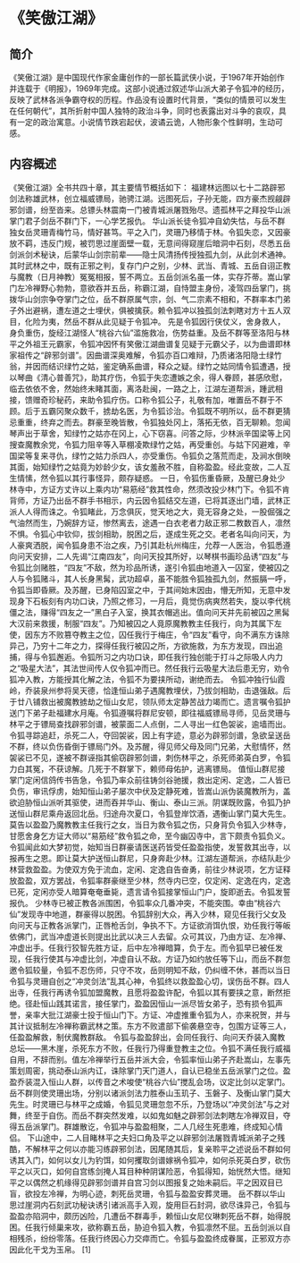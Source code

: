 # 《笑傲江湖》 

## 简介 
《笑傲江湖》是中国现代作家金庸创作的一部长篇武侠小说，于1967年开始创作并连载于《明报》，1969年完成。这部小说通过叙述华山派大弟子令狐冲的经历，反映了武林各派争霸夺权的历程。作品没有设置时代背景，“类似的情景可以发生在任何朝代”，其所折射中国人独特的政治斗争，同时也表露出对斗争的哀叹，具有一定的政治寓意。小说情节跌宕起伏，波谲云诡，人物形象个性鲜明，生动可感。

## 内容概述
《笑傲江湖》全书共四十章，其主要情节概括如下：
福建林远图以七十二路辟邪剑法称雄武林，创立福威镖局，驰骋江湖。远图死后，子孙无能，四方豪杰觊觎辟邪剑谱，纷至沓来。总镖头林震南一门被青城派屠戮殆尽。遗孤林平之拜投华山派掌门君子剑岳不群门下，一心学艺报仇。
华山派长徒令狐冲自幼失怙，与岳不群独女岳灵珊青梅竹马，情好甚笃。平之入门，灵珊乃移情于林。令狐失恋，又因豪放不羁，违反门规，被罚思过崖面壁一载，无意间得窥崖后暗洞中石刻，尽悉五岳剑派剑术秘诀，后蒙华山剑宗前辈——隐士风清扬传授独孤九剑，从此剑术通神。
其时武林之中，既有正邪之判，复存门户之别，少林、武当、青城、五岳自诩正教与魔教（日月神教）冤冤相报，誓不两立。五岳剑派名虽一体，实存芥蒂。嵩山掌门左冷禅野心勃勃，意欲吞并五岳，称霸江湖，自恃盟主身份，凌驾四岳掌门，挑拨华山剑宗争夺掌门之位，岳不群原属气宗，剑、气二宗素不相和，不群率本门弟子外出避祸，遭左道之士埋伏，俱被擒获。赖令狐冲以独孤剑法刺瞎对方十五人双目，化险为夷，然岳不群从此见疑于令狐冲。
先是令狐因行侠仗义，舍身救人，身负重伤，旋经江湖怪人“桃谷六仙”滥施救冶，伤势益重。及岳不群等至洛阳与林平之外祖王元霸家，令狐冲因怀有笑傲江湖曲谱复见疑于元霸父子，以为曲谱即林家祖传之“辟邪剑谱”。因曲谱深奥难解，令狐亦百口难辩，乃质诸洛阳隐士绿竹翁，并因而结识绿竹之姑，鉴定确系曲谱，释众之疑。绿竹之姑同情令狐遭遇，授以琴曲《清心普善咒》，助其疗伤，令狐于失恋遭嫉之余，得人眷顾，甚感欣慰，临去依依不舍，然始终未睹其面，离洛赴闽，一路之上，江湖左道帮派，踵武相接，馈赠奇珍秘药，来助令狐疗伤。口称令狐公子，礼敬有加，唯置岳不群于不顾。后于五霸冈聚众数千，掳劫名医，为令狐诊治。令狐既不明所以，岳不群更猜忌重重，终弃之而去。群豪至晚皆散，令狐独处冈上，落拓无依，百无聊赖。忽闻琴声出于草舍，知绿竹之姑亦在冈上，心下窃喜。问答之际，少林派辛国梁等上冈搜查魔教余党，令狐力阻辛等入草棚凌欺绿竹之姑，再受重创。与姑下冈避难，辛国梁等复来寻仇，绿竹之姑力杀四人，亦受重伤。令狐负之落荒而走，及涧水倒映其面，始知绿竹之姑竟为妙龄少女，该女羞赦不胜，自称盈盈。经此变故，二人互生情愫，然令狐以其行事怪异，颇存疑惑。
一日，令狐伤重昏厥，及醒已身处少林寺中，方证方丈许以上乘内功“易筋经”救其性命，然须改投少林门下。令狐不肯背师，方证乃出岳不群手书相示，内云因令狐结交左道，已将其逐出门墙，武林正派人人得而诛之。令狐睹此，万念俱灰，觉天地之大，竟无容身之处，一股倔强之气油然而生，乃婉辞方证，惨然离去，途遇一白衣老者力敌正邪二教数百人，凛然不惧。令狐心中钦仰，拔剑相助，脱困之后，遂成生死之交。老者名叫向问天，为人豪爽洒脱，闻令狐身患不治之疾，乃引其赴杭州梅庄，允荐一人医治，令狐悉遵向问天安排，二人先谒“江南四友”，向问天投其所好，以琴棋书画珍品诱“四友”与令狐比剑赌胜，“四友”不敌，然为珍品所诱，遂引令狐由地道入一囚室，使被囚之人与令狐赌斗，其人长身黑髯，武功超卓，虽不能胜令狐独孤九剑，然振膈一呼，令狐当即昏厥。及苏醒，已身陷囚室之中，于其间始末因由，懵无所知，无意中发现身下石板刻有内功口诀，乃照之修习，一月后，竟觉伤病爽然若失，旋以李代桃僵之法，赚得“四友之一”黑白子入室，换其衣帽逃出。值向问天并先前被囚之黑髯大汉前来救援，制服“四友”。乃知被囚之人竟原魔教教主任我行，向为其属下左使，因东方不败篡夺教主之位，囚任我行于梅庄，令“四友”看守，向不满东方诛除异己，乃穷十二年之力，探得任我行被囚之所，方欲施救，为东方发现，四出追捕，得与令狐邂逅。令狐所习之内功口诀，即任我行独创能于打斗之际吸人内力之“吸星大法”，其法世间传人仅令狐冲而已。然任我行云吸星大法后患无穷，劝令狐冲入教，方能授其化解之法，令狐不为要挟所动，谢绝而去。
令狐冲独行仙霞岭，乔装泉州参将吴天德，恰逢恒山弟子遇魔教埋伏，乃拔剑相助，击退强敌。后于廿八铺救出被魔教掳劫之恒山女尼，领队师太定静苦战力竭而亡。遗言嘱令狐护送门下弟子赴福建水月庵。令狐遵嘱将群尼安顿，即往福威镖局寻师，见岳灵珊与林平之于镖局查找辟邪剑谱，被蒙面二人点倒，二人寻出一红色袈裟，逾墙而出。令狐寻踪追赶，杀死二人，夺回袈裟，因上有字迹，意必为辟邪剑谱，急欲呈送岳不群，终以负伤昏倒于镖局门外。及苏醒，得见师父母及同门兄弟，大慰情怀，然袈裟已不见，遂被不群诬指其偷窃辟邪剑谱，刺伤林平之，杀死师弟英白罗，令狐力白其冤，不获谅解。几死于不群掌下，赖师母佑护，逃离镖局。
值恒山群尼接掌门定闲信鸽传书告急，令狐乃率众前往铸剑谷驰援，救出定闲、定逸，二人皆已负伤，审讯俘虏，始知恒山弟子屡次中伏及定静死难，皆嵩山派伪装魔教所为，盖欲迫胁恒山派听其驱使，进而吞并华山、衡山、泰山三派。阴谋既败露，令狐乃护送恒山群尼乘舟返回北岳。归途舟次夏口，令狐登岸饮酒，遇衡山掌门莫大先生。莫告以盈盈乃魔教教主任我行之女，当日为救令狐之伤，只身背负令狐入少林寺，甘愿舍身乞方证大师以“易筋经”救令狐之命，至今幽囚寺中，言下颇责令狐负义。令狐闻此如大梦初觉，始知当日群豪请医送药皆受任盈盈指使，发誓救其出寺，以报再生之恩。即让莫大护送恒山群尼，只身奔赴少林。江湖左道帮派，亦结队赴少林营救盈盈。为使双方免于流血，定闲、定逸自告奋勇，前往少林说项，乞方证释放盈盈，双方罢战，令狐率群豪继至少林，然寺内已空，仅定闲、定逸在内，定逸已死，定闲亦受人暗算奄奄垂毙，遗言请令狐接掌恒山门户，旋即逝去。令狐发誓报仇。
少林寺已被正教各派围困，令狐率众几番冲突，不能突围。幸由“桃谷六仙”发现寺中地道，群豪得以脱困。令狐辞别大众，再入少林，窥见任我行父女及向问天与正教各派掌门，正唇枪舌剑，争执不下。方证欲消饵仇恨，劝任我行等皈依佛门，武当冲虚道长则提出比武以决三人去留。众可其议，乃由方证、左冷禅、冲虚出手。任我行狡智先胜方证，后中左冷禅暗算，负于左。而令狐早已被任发现，任我行使其与冲虚比剑，冲虚自认不敌。方证乃如约放任等下山，而岳不群忽邀令狐较量，令狐不忍伤师，只守不攻，岳则明知不敌，仍纠缠不休，甚而以当日令狐与灵珊自创之“冲灵剑法”乱其心神，令狐终以救盈盈心切，误伤岳不群。四人出寺，任我行再诱令狐加盟魔教，且愿将盈盈许配，令狐以其有要挟之意，断然拒绝。径赴恒山践其诺言，接任掌门，盈盈因恒山一派尽皆女弟子，恐有损令狐声誉，亲率大批江湖豪士投于恒山门下。方证、冲虚推重令狐为人，亦来祝贺，并与其计议抵制左冷禅称霸武林之策。东方不败遣部下偷袭悬空寺，包围方证等三人，任盈盈解救，制伏魔教群敌。
令狐与盈盈辞出，会同任我行、向问天乔装入魔教总坛——黑木崖，杀死东方不败，任我行乃得重登教主之位。令狐不满任我行威福自用，不辞而别。值左冷禅举行五岳并派大会，令狐率恒山弟子齐赴嵩山，左事先策划周密，挑动泰山派内讧，诛除掌门天门道人，自认已稳坐五岳派掌门之位。盈盈乔装混入恒山人群，以传音之术唆使“桃谷六仙”搅乱会场，议定比剑以定掌门。岳不群则使灵珊出场，分别以诸派剑法力胜泰山玉玑子、玉磐子、及衡山掌门莫大先生。时灵珊已与林平之成婚，令狐见灵珊忽忽不乐，乃登场以“冲灵剑法”与之对舞，终至于自伤。而岳不群突然发难，以如鬼如魅之辟邪剑法刺瞎左冷禅双目，夺得五岳派掌门。群雄散讫，令狐冲与盈盈相聚，二人几经生死患难，终成知心情侣。
下山途中，二人目睹林平之夫妇口角及平之以辟邪剑法屠戮青城派弟子之残酷，不解林平之何以亦能习练辟邪剑法，因尾随其后，复亲聆平之述说岳不群如何诱其入门，如何以女儿为钓饵，如何攫取剑谱嫁祸令狐冲，如何杀死英白罗，砍伤平之以灭口，如何自宫练剑掩人耳目种种阴谋险恶，令狐得知，始恍然大悟。继知平之以偶然之机缘得见辟邪剑谱并自宫习剑以图报复之始未嗣后。平之因双目已盲，欲投左冷禅，为明心迹，刺死岳灵珊，令狐与盈盈安葬灵珊。
岳不群以华山思过崖洞内石刻武功秘诀诱引诸派高手入观，旋用巨石封洞，欲尽诛异己，令狐与盈盈亦陷洞中，颇历凶险，几遭岳不群毒手，赖恒山女尼仪琳刺死岳不群，始得脱困。任我行倾巢来攻，欲称霸五岳，胁迫令狐入教，令狐凛然不屈。五岳剑派以自相残杀，纷纷零落。任我行终因心力交瘁而亡。令狐与盈盈终成眷属，正邪双方亦因此化干戈为玉帛。 [1] 